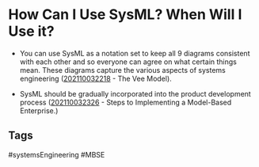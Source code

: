 # How Can I Use SysML? When Will I Use it?

* You can use SysML as a notation set to keep all 9 diagrams consistent with each other and so everyone can agree on what certain things mean. These diagrams capture the various aspects of systems engineering ([202110032218](../202110032218) - The Vee Model).

* SysML should be gradually incorporated into the product development process ([202110032326](../202110032326) - Steps to Implementing a Model-Based Enterprise.)


## Tags
#systemsEngineering #MBSE

